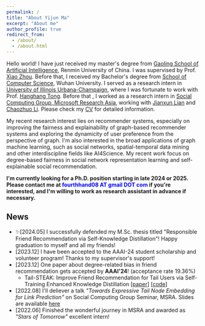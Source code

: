 ```yaml
---
permalink: /
title: "About Yijun Ma"
excerpt: "About me"
author_profile: true
redirect_from: 
  - /about/
  - /about.html
---
```


Hello world! I have just received my master's degree from [Gaoling School of Artificial Intelligence](http://ai.ruc.edu.cn/english/index.htm), Renmin University of China. I was supervised by Prof. [Xiao Zhou](https://xiaozhoucam.github.io/). Before that, I received my Bachelor's degree from [School of Computer Science](http://cs.whu.edu.cn/aspx/enmain/), Wuhan University. I served as a research intern in [University of Illinois Urbana-Champaign](https://cs.illinois.edu/), where I was fortunate to work with Prof. [Hanghang Tong](http://tonghanghang.org/). Before that , I worked as a research intern in [Social Computing Group, Microsoft Research Asia](https://www.microsoft.com/en-us/research/group/social-computing-beijing/), working with [Jianxun Lian](https://www.microsoft.com/en-us/research/people/jialia) and [Chaozhuo Li](https://www.microsoft.com/en-us/research/people/cli/). Please check my [CV](https://antman9914.github.io/files/CV.pdf) for detailed information.

My recent research interest lies on recommender systems, especially on improving the fairness and explainability of graph-based recommender systems and exploring the dynamicity of user preference from the perspective of graph. I'm also interested in the broad applications of graph machine learning, such as social networks, spatial-temporal data mining and other interdiscipline fields like AI4Science. My recent work focus on degree-based fairness in social network representation learning and self-explainable social recommendation.

**I'm currently looking for a Ph.D. position starting in late 2024 or 2025. Please contact me at <font color=Blue>fourthhand08 AT gmail DOT com</font> if you're interested, and I'm willing to work as research assistant in advance if necessary.**


## News
- ✨\[2024.05\] I successfully defended my M.Sc. thesis titled "Responsible Friend Recommendation via Self-Knowledge Distillation"! Happy graduation to myself and all my friends!
- \[2023.12\] I have been accepted to the AAAI-24 student scholarship and volunteer program! Thanks to my supervisor's support!
- \[2023.12\] One paper about degree-related bias in friend recommendation gets accepted by **AAAI'24**! (acceptance rate 19.36%)
    - Tail-STEAK: Improve Friend Recommendation for Tail Users via Self-Training Enhanced Knowledge Distillation \[[paper](https://ojs.aaai.org/index.php/AAAI/article/view/28737)\] \[[code](https://github.com/antman9914/Tail-STEAK)\]
- \[2022.08\] I'll deliever a talk *"Towards Expressive Tail Node Embedding for Link Prediction"* on Social Computing Group Seminar, MSRA. Slides are available [here](https://antman9914.github.io/files/talk202208msra.pdf)
- \[2022.06\] Finished the wonderful journey in MSRA and awarded as *"Stars of Tomorrow"* excellent intern!
